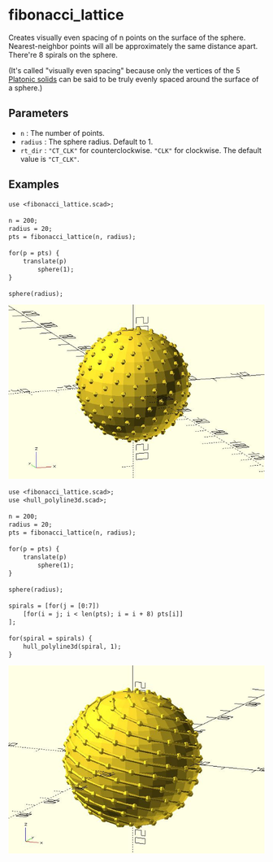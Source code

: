# fibonacci_lattice

Creates visually even spacing of n points on the surface of the sphere. Nearest-neighbor points will all be approximately the same distance apart. There're 8 spirals on the sphere.

(It's called "visually even spacing" because only the vertices of the 5 [Platonic solids](https://en.wikipedia.org/wiki/Platonic_solid) can be said to be truly evenly spaced around the surface of a sphere.)

## Parameters

- `n` : The number of points.
- `radius` : The sphere radius. Default to 1.
- `rt_dir` : `"CT_CLK"` for counterclockwise. `"CLK"` for clockwise. The default value is `"CT_CLK"`.

## Examples

    use <fibonacci_lattice.scad>;

    n = 200;
    radius = 20;
    pts = fibonacci_lattice(n, radius);

    for(p = pts) {
        translate(p)
            sphere(1);
    }
        
    sphere(radius);


![fibonacci_lattice](images/lib2x-fibonacci_lattice-1.JPG)

    use <fibonacci_lattice.scad>;
    use <hull_polyline3d.scad>;

    n = 200;
    radius = 20;
    pts = fibonacci_lattice(n, radius);

    for(p = pts) {
        translate(p)
            sphere(1);
    }
        
    sphere(radius);

    spirals = [for(j = [0:7]) 
        [for(i = j; i < len(pts); i = i + 8) pts[i]]
    ];

    for(spiral = spirals) {
        hull_polyline3d(spiral, 1);	
    }
        
![fibonacci_lattice](images/lib2x-fibonacci_lattice-2.JPG)